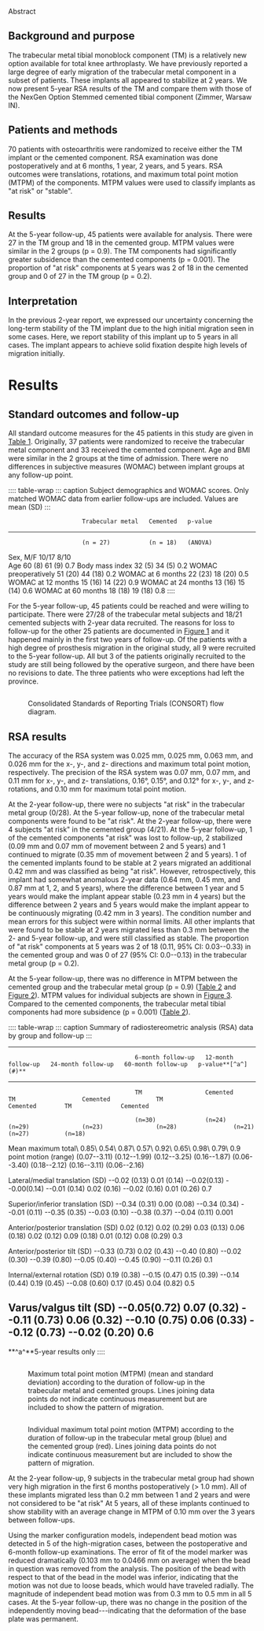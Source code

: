 Abstract

## Background and purpose

The trabecular metal tibial monoblock component (TM) is a relatively new
option available for total knee arthroplasty. We have previously
reported a large degree of early migration of the trabecular metal
component in a subset of patients. These implants all appeared to
stabilize at 2 years. We now present 5-year RSA results of the TM and
compare them with those of the NexGen Option Stemmed cemented tibial
component (Zimmer, Warsaw IN).

## Patients and methods

70 patients with osteoarthritis were randomized to receive either the TM
implant or the cemented component. RSA examination was done
postoperatively and at 6 months, 1 year, 2 years, and 5 years. RSA
outcomes were translations, rotations, and maximum total point motion
(MTPM) of the components. MTPM values were used to classify implants as
"at risk" or "stable".

## Results

At the 5-year follow-up, 45 patients were available for analysis. There
were 27 in the TM group and 18 in the cemented group. MTPM values were
similar in the 2 groups (p = 0.9). The TM components had significantly
greater subsidence than the cemented components (p = 0.001). The
proportion of "at risk" components at 5 years was 2 of 18 in the
cemented group and 0 of 27 in the TM group (p = 0.2).

## Interpretation

In the previous 2-year report, we expressed our uncertainty concerning
the long-term stability of the TM implant due to the high initial
migration seen in some cases. Here, we report stability of this implant
up to 5 years in all cases. The implant appears to achieve solid
fixation despite high levels of migration initially.

# Results

## Standard outcomes and follow-up

All standard outcome measures for the 45 patients in this study are
given in [Table 1](#). Originally, 37 patients were randomized to
receive the trabecular metal component and 33 received the cemented
component. Age and BMI were similar in the 2 groups at the time of
admission. There were no differences in subjective measures (WOMAC)
between implant groups at any follow-up point.

:::: table-wrap
::: caption
Subject demographics and WOMAC scores. Only matched WOMAC data from
earlier follow-ups are included. Values are mean (SD)
:::

                         Trabecular metal   Cemented   p-value
  ---------------------- ------------------ ---------- ---------
                         (n = 27)           (n = 18)   (ANOVA)
  Sex, M/F               10/17              8/10       
  Age                    60 (8)             61 (9)     0.7
  Body mass index        32 (5)             34 (5)     0.2
  WOMAC preoperatively   51 (20)            44 (18)    0.2
  WOMAC at 6 months      22 (23)            18 (20)    0.5
  WOMAC at 12 months     15 (16)            14 (22)    0.9
  WOMAC at 24 months     13 (16)            15 (14)    0.6
  WOMAC at 60 months     18 (18)            19 (18)    0.8
::::

For the 5-year follow-up, 45 patients could be reached and were willing
to participate. There were 27/28 of the trabecular metal subjects and
18/21 cemented subjects with 2-year data recruited. The reasons for loss
to follow-up for the other 25 patients are documented in [Figure 1](#)
and it happened mainly in the first two years of follow-up. Of the
patients with a high degree of prosthesis migration in the original
study, all 9 were recruited to the 5-year follow-up. All but 3 of the
patients originally recruited to the study are still being followed by
the operative surgeon, and there have been no revisions to date. The
three patients who were exceptions had left the province.

<figure>
<p><img src="" /></p>
<figcaption>Consolidated Standards of Reporting Trials (CONSORT) flow
diagram.</figcaption>
</figure>

## RSA results

The accuracy of the RSA system was 0.025 mm, 0.025 mm, 0.063 mm, and
0.026 mm for the x-, y-, and z- directions and maximum total point
motion, respectively. The precision of the RSA system was 0.07 mm, 0.07
mm, and 0.11 mm for x-, y-, and z- translations, 0.16°, 0.15°, and 0.12°
for x-, y-, and z- rotations, and 0.10 mm for maximum total point
motion.

At the 2-year follow-up, there were no subjects "at risk" in the
trabecular metal group (0/28). At the 5-year follow-up, none of the
trabecular metal components were found to be "at risk". At the 2-year
follow-up, there were 4 subjects "at risk" in the cemented group (4/21).
At the 5-year follow-up, 1 of the cemented components "at risk" was lost
to follow-up, 2 stabilized (0.09 mm and 0.07 mm of movement between 2
and 5 years) and 1 continued to migrate (0.35 mm of movement between 2
and 5 years). 1 of the cemented implants found to be stable at 2 years
migrated an additional 0.42 mm and was classified as being "at risk".
However, retrospectively, this implant had somewhat anomalous 2-year
data (0.64 mm, 0.45 mm, and 0.87 mm at 1, 2, and 5 years), where the
difference between 1 year and 5 years would make the implant appear
stable (0.23 mm in 4 years) but the difference between 2 years and 5
years would make the implant appear to be continuously migrating (0.42
mm in 3 years). The condition number and mean errors for this subject
were within normal limits. All other implants that were found to be
stable at 2 years migrated less than 0.3 mm between the 2- and 5-year
follow-up, and were still classified as stable. The proportion of "at
risk" components at 5 years was 2 of 18 (0.11, 95% CI: 0.03--0.33) in
the cemented group and was 0 of 27 (95% CI: 0.0--0.13) in the trabecular
metal group (p = 0.2).

At the 5-year follow-up, there was no difference in MTPM between the
cemented group and the trabecular metal group (p = 0.9) ([Table 2](#)
and [Figure 2](#)). MTPM values for individual subjects are shown in
[Figure 3](#). Compared to the cemented components, the trabecular metal
tibial components had more subsidence (p = 0.001) ([Table 2](#)).

:::: table-wrap
::: caption
Summary of radiostereometric analysis (RSA) data by group and follow-up
:::

  ------------------------------------------------------------------------------------------------------------------------------------------------------------------------------------------------------
                                        6-month follow-up   12-month follow-up   24-month follow-up   60-month follow-up   p-value**[^a^](#)**                                                   
  ------------------------------------- ------------------- -------------------- -------------------- -------------------- --------------------- --------------- --------------- --------------- -------
                                        TM                  Cemented             TM                   Cemented             TM                    Cemented        TM              Cemented        

                                        (n=30)              (n=24)               (n=29)               (n=23)               (n=28)                (n=21)          (n=27)          (n=18)          

  Mean maximum total\                   0.85\               0.54\                0.87\                0.57\                0.92\                 0.65\           0.98\           0.79\           0.9
  point motion (range)                  (0.07--3.11)        (0.12--1.99)         (0.12--3.25)         (0.16--1.87)         (0.06--3.40)          (0.18--2.12)    (0.16--3.11)    (0.06--2.16)    

  Lateral/medial translation (SD)       --0.02 (0.13)       0.01 (0.14)          --0.02(0.13)         --0.00(0.14)         --0.01 (0.14)         0.02 (0.16)     --0.02 (0.16)   0.01 (0.26)     0.7

  Superior/inferior translation (SD)    --0.34 (0.31)       0.00 (0.08)          --0.34 (0.34)        --0.01 (0.11)        --0.35 (0.35)         --0.03 (0.10)   --0.38 (0.37)   --0.04 (0.11)   0.001

  Anterior/posterior translation (SD)   0.02 (0.12)         0.02 (0.29)          0.03 (0.13)          0.06 (0.18)          0.02 (0.12)           0.09 (0.18)     0.01 (0.12)     0.08 (0.29)     0.3

  Anterior/posterior tilt (SD)          --0.33 (0.73)       0.02 (0.43)          --0.40 (0.80)        --0.02 (0.30)        --0.39 (0.80)         --0.05 (0.40)   --0.45 (0.90)   --0.11 (0.26)   0.1

  Internal/external rotation (SD)       0.19 (0.38)         --0.15 (0.47)        0.15 (0.39)          --0.14 (0.44)        0.19 (0.45)           --0.08 (0.60)   0.17 (0.45)     0.04 (0.82)     0.5

  Varus/valgus tilt (SD)                --0.05(0.72)        0.07 (0.32)          --0.11 (0.73)        0.06 (0.32)          --0.10 (0.75)         0.06 (0.33)     --0.12 (0.73)   --0.02 (0.20)   0.6
  ------------------------------------------------------------------------------------------------------------------------------------------------------------------------------------------------------

**^a^**5-year results only
::::

<figure>
<p><img src="" /></p>
<figcaption>Maximum total point motion (MTPM) (mean and standard
deviation) according to the duration of follow-up in the trabecular
metal and cemented groups. Lines joining data points do not indicate
continuous measurement but are included to show the pattern of
migration.</figcaption>
</figure>

<figure>
<p><img src="" /></p>
<figcaption>Individual maximum total point motion (MTPM) according to
the duration of follow-up in the trabecular metal group (blue) and the
cemented group (red). Lines joining data points do not indicate
continuous measurement but are included to show the pattern of
migration.</figcaption>
</figure>

At the 2-year follow-up, 9 subjects in the trabecular metal group had
shown very high migration in the first 6 months postoperatively (\> 1.0
mm). All of these implants migrated less than 0.2 mm between 1 and 2
years and were not considered to be "at risk" At 5 years, all of these
implants continued to show stability with an average change in MTPM of
0.10 mm over the 3 years between follow-ups.

Using the marker configuration models, independent bead motion was
detected in 5 of the high-migration cases, between the postoperative and
6-month follow-up examinations. The error of fit of the model marker was
reduced dramatically (0.103 mm to 0.0466 mm on average) when the bead in
question was removed from the analysis. The position of the bead with
respect to that of the bead in the model was inferior, indicating that
the motion was not due to loose beads, which would have traveled
radially. The magnitude of independent bead motion was from 0.3 mm to
0.5 mm in all 5 cases. At the 5-year follow-up, there was no change in
the position of the independently moving bead---indicating that the
deformation of the base plate was permanent.
